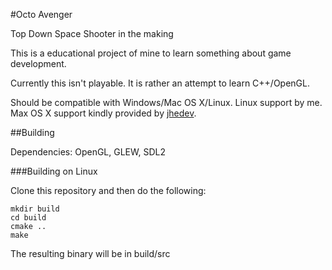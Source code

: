 #Octo Avenger

Top Down Space Shooter in the making

This is a educational project of mine to learn something about game development.

Currently this isn't playable. It is rather an attempt to learn C++/OpenGL.

Should be compatible with Windows/Mac OS X/Linux.
Linux support by me.
Max OS X support kindly provided by [jhedev](https://github.com/jhedev).

##Building

Dependencies: OpenGL, GLEW, SDL2

###Building on Linux

Clone this repository and then do the following:
```
mkdir build
cd build
cmake ..
make
```

The resulting binary will be in build/src
